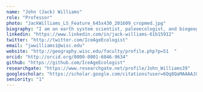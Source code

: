 ```yaml
---
name: "John (Jack) Williams"
role: "Professor"
photo: "JackWilliams_LS_Feature_645x430_201609_cropmed.jpg"
biography: "I am an earth system scientist, paleoecologist, and biogeographer who studies species responses to past and future climate change. Research themes include novel climates and communities, abrupt change, megaherbivore extinctions, paleoecoinformatics, and data-model synthesis. I am a professor in Geography and am the former Director of the Center for Climatic Research."
linkedin: "https://www.linkedin.com/in/jack-williams-61b15912"
twitter: "http://twitter.com/IceAgeEcologist"
email: "jwwilliams1@wisc.edu"
website: "http://geography.wisc.edu/faculty/profile.php?p=51  "
orcid: "http://orcid.org/0000-0001-6046-9634"
github: "https://github.com/IceAgeEcologist"
researchgate: "https://www.researchgate.net/profile/John_Williams39"
googlescholar: "https://scholar.google.com/citations?user=6Qq8QaMAAAAJ&hl=en"
seniority: "1"
---
```

